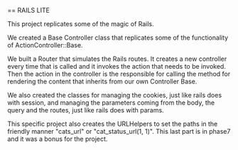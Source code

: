 == RAILS LITE

This project replicates some of the magic of Rails.

We created a Base Controller class that replicates some of the functionality 
of ActionController::Base.

We built a Router that simulates the Rails routes. It creates a new controller
every time that is called and it invokes the action that needs to be invoked.
Then the action in the controller is the responsible for calling the method
for rendering the content that inherits from our own Controller Base.

We also created the classes for managing the cookies, just like rails does with
session, and managing the parameters coming from the body, the query and the
routes, just like rails does with params.

This specific project also creates the URLHelpers to set the paths in the
friendly manner "cats_url" or "cat_status_url(1, 1)".
This last part is in phase7 and it was a bonus for the project.